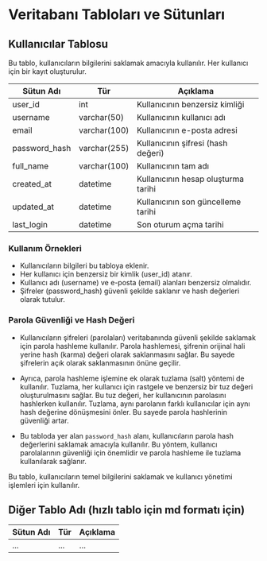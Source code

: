 # Veritabanı Tabloları ve Sütunları

## Kullanıcılar Tablosu

Bu tablo, kullanıcıların bilgilerini saklamak amacıyla kullanılır. Her kullanıcı için bir kayıt oluşturulur.

| Sütun Adı     | Tür          | Açıklama                            |
| ------------- | ------------ | ----------------------------------- |
| user_id       | int          | Kullanıcının benzersiz kimliği      |
| username      | varchar(50)  | Kullanıcının kullanıcı adı          |
| email         | varchar(100) | Kullanıcının e-posta adresi         |
| password_hash | varchar(255) | Kullanıcının şifresi (hash değeri)  |
| full_name     | varchar(100) | Kullanıcının tam adı                |
| created_at    | datetime     | Kullanıcının hesap oluşturma tarihi |
| updated_at    | datetime     | Kullanıcının son güncelleme tarihi  |
| last_login    | datetime     | Son oturum açma tarihi              |

### Kullanım Örnekleri

- Kullanıcıların bilgileri bu tabloya eklenir.
- Her kullanıcı için benzersiz bir kimlik (user_id) atanır.
- Kullanıcı adı (username) ve e-posta (email) alanları benzersiz olmalıdır.
- Şifreler (password_hash) güvenli şekilde saklanır ve hash değerleri olarak tutulur.

### Parola Güvenliği ve Hash Değeri

- Kullanıcıların şifreleri (parolaları) veritabanında güvenli şekilde saklamak için parola hashleme kullanılır. Parola hashlemesi, şifrenin orijinal hali yerine hash (karma) değeri olarak saklanmasını sağlar. Bu sayede şifrelerin açık olarak saklanmasının önüne geçilir.

- Ayrıca, parola hashleme işlemine ek olarak tuzlama (salt) yöntemi de kullanılır. Tuzlama, her kullanıcı için rastgele ve benzersiz bir tuz değeri oluşturulmasını sağlar. Bu tuz değeri, her kullanıcının parolasını hashlerken kullanılır. Tuzlama, aynı parolanın farklı kullanıcılar için aynı hash değerine dönüşmesini önler. Bu sayede parola hashlerinin güvenliği artar.

- Bu tabloda yer alan `password_hash` alanı, kullanıcıların parola hash değerlerini saklamak amacıyla kullanılır. Bu yöntem, kullanıcı parolalarının güvenliği için önemlidir ve parola hashleme ile tuzlama kullanılarak sağlanır.

Bu tablo, kullanıcıların temel bilgilerini saklamak ve kullanıcı yönetimi işlemleri için kullanılır.


## Diğer Tablo Adı (hızlı tablo için md formatı için)

| Sütun Adı | Tür | Açıklama |
| --------- | --- | -------- |
| ...       | ... | ...      |
